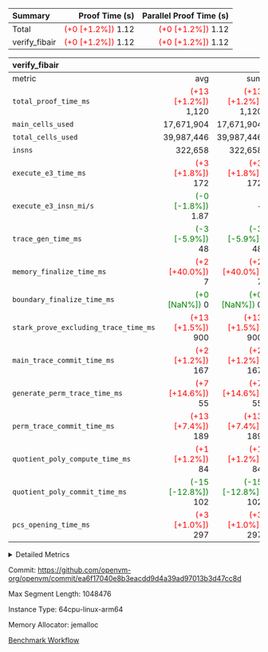 | Summary | Proof Time (s) | Parallel Proof Time (s) |
|:---|---:|---:|
| Total | <span style='color: red'>(+0 [+1.2%])</span> 1.12 | <span style='color: red'>(+0 [+1.2%])</span> 1.12 |
| verify_fibair | <span style='color: red'>(+0 [+1.2%])</span> 1.12 | <span style='color: red'>(+0 [+1.2%])</span> 1.12 |


| verify_fibair |||||
|:---|---:|---:|---:|---:|
|metric|avg|sum|max|min|
| `total_proof_time_ms ` | <span style='color: red'>(+13 [+1.2%])</span> 1,120 | <span style='color: red'>(+13 [+1.2%])</span> 1,120 | <span style='color: red'>(+13 [+1.2%])</span> 1,120 | <span style='color: red'>(+13 [+1.2%])</span> 1,120 |
| `main_cells_used     ` |  17,671,904 |  17,671,904 |  17,671,904 |  17,671,904 |
| `total_cells_used    ` |  39,987,446 |  39,987,446 |  39,987,446 |  39,987,446 |
| `insns               ` |  322,658 |  322,658 |  322,658 |  322,658 |
| `execute_e3_time_ms  ` | <span style='color: red'>(+3 [+1.8%])</span> 172 | <span style='color: red'>(+3 [+1.8%])</span> 172 | <span style='color: red'>(+3 [+1.8%])</span> 172 | <span style='color: red'>(+3 [+1.8%])</span> 172 |
| `execute_e3_insn_mi/s` | <span style='color: green'>(-0 [-1.8%])</span> 1.87 | -          | <span style='color: green'>(-0 [-1.8%])</span> 1.87 | <span style='color: green'>(-0 [-1.8%])</span> 1.87 |
| `trace_gen_time_ms   ` | <span style='color: green'>(-3 [-5.9%])</span> 48 | <span style='color: green'>(-3 [-5.9%])</span> 48 | <span style='color: green'>(-3 [-5.9%])</span> 48 | <span style='color: green'>(-3 [-5.9%])</span> 48 |
| `memory_finalize_time_ms` | <span style='color: red'>(+2 [+40.0%])</span> 7 | <span style='color: red'>(+2 [+40.0%])</span> 7 | <span style='color: red'>(+2 [+40.0%])</span> 7 | <span style='color: red'>(+2 [+40.0%])</span> 7 |
| `boundary_finalize_time_ms` | <span style='color: green'>(+0 [NaN%])</span> 0 | <span style='color: green'>(+0 [NaN%])</span> 0 | <span style='color: green'>(+0 [NaN%])</span> 0 | <span style='color: green'>(+0 [NaN%])</span> 0 |
| `stark_prove_excluding_trace_time_ms` | <span style='color: red'>(+13 [+1.5%])</span> 900 | <span style='color: red'>(+13 [+1.5%])</span> 900 | <span style='color: red'>(+13 [+1.5%])</span> 900 | <span style='color: red'>(+13 [+1.5%])</span> 900 |
| `main_trace_commit_time_ms` | <span style='color: red'>(+2 [+1.2%])</span> 167 | <span style='color: red'>(+2 [+1.2%])</span> 167 | <span style='color: red'>(+2 [+1.2%])</span> 167 | <span style='color: red'>(+2 [+1.2%])</span> 167 |
| `generate_perm_trace_time_ms` | <span style='color: red'>(+7 [+14.6%])</span> 55 | <span style='color: red'>(+7 [+14.6%])</span> 55 | <span style='color: red'>(+7 [+14.6%])</span> 55 | <span style='color: red'>(+7 [+14.6%])</span> 55 |
| `perm_trace_commit_time_ms` | <span style='color: red'>(+13 [+7.4%])</span> 189 | <span style='color: red'>(+13 [+7.4%])</span> 189 | <span style='color: red'>(+13 [+7.4%])</span> 189 | <span style='color: red'>(+13 [+7.4%])</span> 189 |
| `quotient_poly_compute_time_ms` | <span style='color: red'>(+1 [+1.2%])</span> 84 | <span style='color: red'>(+1 [+1.2%])</span> 84 | <span style='color: red'>(+1 [+1.2%])</span> 84 | <span style='color: red'>(+1 [+1.2%])</span> 84 |
| `quotient_poly_commit_time_ms` | <span style='color: green'>(-15 [-12.8%])</span> 102 | <span style='color: green'>(-15 [-12.8%])</span> 102 | <span style='color: green'>(-15 [-12.8%])</span> 102 | <span style='color: green'>(-15 [-12.8%])</span> 102 |
| `pcs_opening_time_ms ` | <span style='color: red'>(+3 [+1.0%])</span> 297 | <span style='color: red'>(+3 [+1.0%])</span> 297 | <span style='color: red'>(+3 [+1.0%])</span> 297 | <span style='color: red'>(+3 [+1.0%])</span> 297 |



<details>
<summary>Detailed Metrics</summary>

|  | verify_program_compile_ms | total_cells | stark_prove_excluding_trace_time_ms | quotient_poly_compute_time_ms | quotient_poly_commit_time_ms | perm_trace_commit_time_ms | pcs_opening_time_ms | main_trace_commit_time_ms | app proof_time_ms |
| --- | --- | --- | --- | --- | --- | --- | --- | --- |
|  | 7 | 65,536 | 42 | 1 | 6 | 0 | 26 | 7 | 2,178 | 

| air_name | rows | quotient_deg | main_cols | interactions | constraints | cells |
| --- | --- | --- | --- | --- | --- | --- |
| AccessAdapterAir<2> |  | 2 |  | 5 | 12 |  | 
| AccessAdapterAir<4> |  | 2 |  | 5 | 12 |  | 
| AccessAdapterAir<8> |  | 2 |  | 5 | 12 |  | 
| FibonacciAir | 32,768 | 1 | 2 |  | 5 | 65,536 | 
| FriReducedOpeningAir |  | 2 |  | 39 | 71 |  | 
| JalRangeCheckAir |  | 2 |  | 9 | 14 |  | 
| NativePoseidon2Air<BabyBearParameters>, 1> |  | 2 |  | 136 | 572 |  | 
| PhantomAir |  | 2 |  | 3 | 5 |  | 
| ProgramAir |  | 1 |  | 1 | 4 |  | 
| VariableRangeCheckerAir |  | 1 |  | 1 | 4 |  | 
| VmAirWrapper<AluNativeAdapterAir, FieldArithmeticCoreAir> |  | 2 |  | 15 | 27 |  | 
| VmAirWrapper<BranchNativeAdapterAir, BranchEqualCoreAir<1> |  | 2 |  | 11 | 25 |  | 
| VmAirWrapper<NativeAdapterAir<2, 0>, PublicValuesCoreAir> |  | 2 |  | 11 | 29 |  | 
| VmAirWrapper<NativeLoadStoreAdapterAir<1>, NativeLoadStoreCoreAir<1> |  | 2 |  | 15 | 20 |  | 
| VmAirWrapper<NativeLoadStoreAdapterAir<4>, NativeLoadStoreCoreAir<4> |  | 2 |  | 15 | 20 |  | 
| VmAirWrapper<NativeVectorizedAdapterAir<4>, FieldExtensionCoreAir> |  | 2 |  | 15 | 27 |  | 
| VmConnectorAir |  | 2 |  | 5 | 11 |  | 
| VolatileBoundaryAir |  | 2 |  | 7 | 19 |  | 

| group | trace_gen_time_ms | total_proof_time_ms | total_cells_used | total_cells | system_trace_gen_time_ms | stark_prove_excluding_trace_time_ms | single_trace_gen_time_ms | quotient_poly_compute_time_ms | quotient_poly_commit_time_ms | perm_trace_commit_time_ms | pcs_opening_time_ms | memory_finalize_time_ms | main_trace_commit_time_ms | main_cells_used | insns | generate_perm_trace_time_ms | fri.log_blowup | execute_e3_time_ms | execute_e3_insn_mi/s | boundary_finalize_time_ms |
| --- | --- | --- | --- | --- | --- | --- | --- | --- | --- | --- | --- | --- | --- | --- | --- | --- | --- | --- | --- | --- |
| verify_fibair | 48 | 1,120 | 39,987,446 | 62,474,410 | 48 | 900 | 2 | 84 | 102 | 189 | 297 | 7 | 167 | 17,671,904 | 322,658 | 55 | 1 | 172 | 1.87 | 0 | 

| group | air_name | rows | prep_cols | perm_cols | main_cols | cells |
| --- | --- | --- | --- | --- | --- | --- |
| verify_fibair | AccessAdapterAir<2> | 131,072 |  | 16 | 11 | 3,538,944 | 
| verify_fibair | AccessAdapterAir<4> | 65,536 |  | 16 | 13 | 1,900,544 | 
| verify_fibair | AccessAdapterAir<8> | 128 |  | 16 | 17 | 4,224 | 
| verify_fibair | FriReducedOpeningAir | 2,048 |  | 84 | 27 | 227,328 | 
| verify_fibair | JalRangeCheckAir | 32,768 |  | 28 | 12 | 1,310,720 | 
| verify_fibair | NativePoseidon2Air<BabyBearParameters>, 1> | 32,768 |  | 312 | 398 | 23,265,280 | 
| verify_fibair | PhantomAir | 16,384 |  | 12 | 6 | 294,912 | 
| verify_fibair | ProgramAir | 8,192 |  | 8 | 10 | 147,456 | 
| verify_fibair | VariableRangeCheckerAir | 262,144 | 2 | 8 | 1 | 2,359,296 | 
| verify_fibair | VmAirWrapper<AluNativeAdapterAir, FieldArithmeticCoreAir> | 262,144 |  | 36 | 29 | 17,039,360 | 
| verify_fibair | VmAirWrapper<BranchNativeAdapterAir, BranchEqualCoreAir<1> | 32,768 |  | 28 | 23 | 1,671,168 | 
| verify_fibair | VmAirWrapper<NativeLoadStoreAdapterAir<1>, NativeLoadStoreCoreAir<1> | 65,536 |  | 40 | 21 | 3,997,696 | 
| verify_fibair | VmAirWrapper<NativeLoadStoreAdapterAir<4>, NativeLoadStoreCoreAir<4> | 32,768 |  | 40 | 27 | 2,195,456 | 
| verify_fibair | VmAirWrapper<NativeVectorizedAdapterAir<4>, FieldExtensionCoreAir> | 32,768 |  | 36 | 38 | 2,424,832 | 
| verify_fibair | VmConnectorAir | 2 | 1 | 16 | 5 | 42 | 
| verify_fibair | VolatileBoundaryAir | 65,536 |  | 20 | 12 | 2,097,152 | 

| group | trace_height_constraint | weighted_sum | threshold |
| --- | --- | --- | --- |
| verify_fibair | 0 | 1,085,444 | 2,013,265,921 | 
| verify_fibair | 1 | 5,411,200 | 2,013,265,921 | 
| verify_fibair | 2 | 542,722 | 2,013,265,921 | 
| verify_fibair | 3 | 5,476,612 | 2,013,265,921 | 
| verify_fibair | 4 | 65,536 | 2,013,265,921 | 
| verify_fibair | 5 | 12,851,850 | 2,013,265,921 | 

| trace_height_constraint | threshold |
| --- | --- |
| 0 | 2,013,265,921 | 

</details>


Commit: https://github.com/openvm-org/openvm/commit/ea6f17040e8b3eacdd9d4a39ad97013b3d47cc8d

Max Segment Length: 1048476

Instance Type: 64cpu-linux-arm64

Memory Allocator: jemalloc

[Benchmark Workflow](https://github.com/openvm-org/openvm/actions/runs/16584150295)
